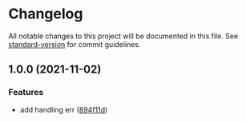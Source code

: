 # Changelog

All notable changes to this project will be documented in this file. See [standard-version](https://github.com/conventional-changelog/standard-version) for commit guidelines.

## 1.0.0 (2021-11-02)


### Features

* add handling err ([894f11d](https://github.com/darkjinnee/go-err/commit/894f11d3f30215f8203cde2f04870cc56ee496ff))
